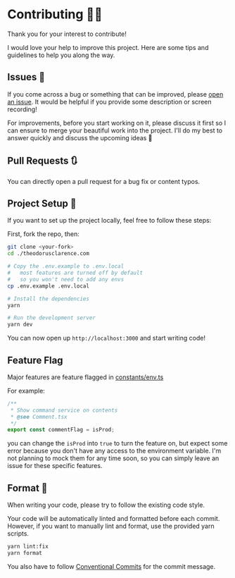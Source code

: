 # Contributing 👨‍💻

Thank you for your interest to contribute!

I would love your help to improve this project. Here are some tips and guidelines to help you along the way.

## Issues 🐞

If you come across a bug or something that can be improved,
please [open an issue](https://github.com/theodorusclarence/theodorusclarence.com/issues). It would be helpful if you
provide some description or screen recording!

For improvements, before you start working on it, please discuss it first so I can ensure to merge your beautiful work
into the project. I'll do my best to answer quickly and discuss the upcoming ideas 🙌

## Pull Requests 🔃

You can directly open a pull request for a bug fix or content typos.

## Project Setup 🔧

If you want to set up the project locally, feel free to follow these steps:

First, fork the repo, then:

```sh
git clone <your-fork>
cd ./theodorusclarence.com

# Copy the .env.example to .env.local
#   most features are turned off by default
#   so you won't need to add any envs
cp .env.example .env.local

# Install the dependencies
yarn

# Run the development server
yarn dev
```

You can now open up `http://localhost:3000` and start writing code!

## Feature Flag

Major features are feature flagged
in [constants/env.ts](https://github.com/theodorusclarence/theodorusclarence.com/blob/main/src/constants/env.ts)

For example:

```ts
/**
 * Show command service on contents
 * @see Comment.tsx
 */
export const commentFlag = isProd;
```

you can change the `isProd` into `true` to turn the feature on, but expect some error because you don't have any access
to the environment variable. I'm not planning to mock them for any time soon, so you can simply leave an issue for these
specific features.

## Format 💅

When writing your code, please try to follow the existing code style.

Your code will be automatically linted and formatted before each commit. However, if you want to manually lint and
format, use the provided yarn scripts.

```sh
yarn lint:fix
yarn format
```

You also have to follow [Conventional Commits](https://www.conventionalcommits.org/en/v1.0.0/) for the commit message.

